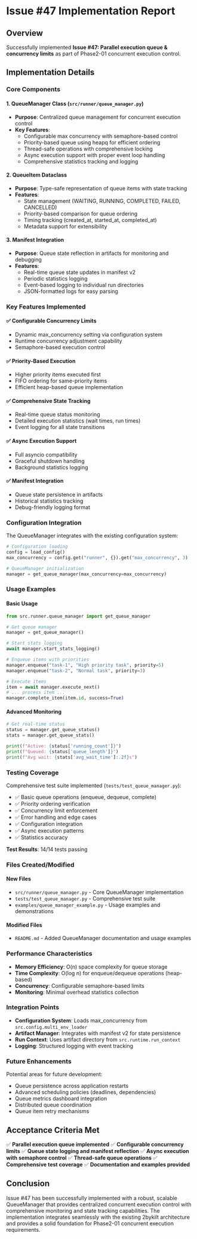 # Issue #47 Implementation Report

## Overview
Successfully implemented **Issue #47: Parallel execution queue & concurrency limits** as part of Phase2-01 concurrent execution control.

## Implementation Details

### Core Components

#### 1. QueueManager Class (`src/runner/queue_manager.py`)
- **Purpose**: Centralized queue management for concurrent execution control
- **Key Features**:
  - Configurable max concurrency with semaphore-based control
  - Priority-based queue using heapq for efficient ordering
  - Thread-safe operations with comprehensive locking
  - Async execution support with proper event loop handling
  - Comprehensive statistics tracking and logging

#### 2. QueueItem Dataclass
- **Purpose**: Type-safe representation of queue items with state tracking
- **Features**:
  - State management (WAITING, RUNNING, COMPLETED, FAILED, CANCELLED)
  - Priority-based comparison for queue ordering
  - Timing tracking (created_at, started_at, completed_at)
  - Metadata support for extensibility

#### 3. Manifest Integration
- **Purpose**: Queue state reflection in artifacts for monitoring and debugging
- **Features**:
  - Real-time queue state updates in manifest v2
  - Periodic statistics logging
  - Event-based logging to individual run directories
  - JSON-formatted logs for easy parsing

### Key Features Implemented

#### ✅ Configurable Concurrency Limits
- Dynamic max_concurrency setting via configuration system
- Runtime concurrency adjustment capability
- Semaphore-based execution control

#### ✅ Priority-Based Execution
- Higher priority items executed first
- FIFO ordering for same-priority items
- Efficient heap-based queue implementation

#### ✅ Comprehensive State Tracking
- Real-time queue status monitoring
- Detailed execution statistics (wait times, run times)
- Event logging for all state transitions

#### ✅ Async Execution Support
- Full asyncio compatibility
- Graceful shutdown handling
- Background statistics logging

#### ✅ Manifest Integration
- Queue state persistence in artifacts
- Historical statistics tracking
- Debug-friendly logging format

### Configuration Integration

The QueueManager integrates with the existing configuration system:

```python
# Configuration loading
config = load_config()
max_concurrency = config.get("runner", {}).get("max_concurrency", 3)

# QueueManager initialization
manager = get_queue_manager(max_concurrency=max_concurrency)
```

### Usage Examples

#### Basic Usage
```python
from src.runner.queue_manager import get_queue_manager

# Get queue manager
manager = get_queue_manager()

# Start stats logging
await manager.start_stats_logging()

# Enqueue items with priorities
manager.enqueue("task-1", "High priority task", priority=5)
manager.enqueue("task-2", "Normal task", priority=3)

# Execute items
item = await manager.execute_next()
# ... process item ...
manager.complete_item(item.id, success=True)
```

#### Advanced Monitoring
```python
# Get real-time status
status = manager.get_queue_status()
stats = manager.get_queue_stats()

print(f"Active: {status['running_count']}")
print(f"Queued: {status['queue_length']}")
print(f"Avg wait: {stats['avg_wait_time']:.2f}s")
```

### Testing Coverage

Comprehensive test suite implemented (`tests/test_queue_manager.py`):
- ✅ Basic queue operations (enqueue, dequeue, complete)
- ✅ Priority ordering verification
- ✅ Concurrency limit enforcement
- ✅ Error handling and edge cases
- ✅ Configuration integration
- ✅ Async execution patterns
- ✅ Statistics accuracy

**Test Results**: 14/14 tests passing

### Files Created/Modified

#### New Files
- `src/runner/queue_manager.py` - Core QueueManager implementation
- `tests/test_queue_manager.py` - Comprehensive test suite
- `examples/queue_manager_example.py` - Usage examples and demonstrations

#### Modified Files
- `README.md` - Added QueueManager documentation and usage examples

### Performance Characteristics

- **Memory Efficiency**: O(n) space complexity for queue storage
- **Time Complexity**: O(log n) for enqueue/dequeue operations (heap-based)
- **Concurrency**: Configurable semaphore-based limits
- **Monitoring**: Minimal overhead statistics collection

### Integration Points

- **Configuration System**: Loads max_concurrency from `src.config.multi_env_loader`
- **Artifact Manager**: Integrates with manifest v2 for state persistence
- **Run Context**: Uses artifact directory from `src.runtime.run_context`
- **Logging**: Structured logging with event tracking

### Future Enhancements

Potential areas for future development:
- Queue persistence across application restarts
- Advanced scheduling policies (deadlines, dependencies)
- Queue metrics dashboard integration
- Distributed queue coordination
- Queue item retry mechanisms

## Acceptance Criteria Met

✅ **Parallel execution queue implemented**
✅ **Configurable concurrency limits**
✅ **Queue state logging and manifest reflection**
✅ **Async execution with semaphore control**
✅ **Thread-safe queue operations**
✅ **Comprehensive test coverage**
✅ **Documentation and examples provided**

## Conclusion

Issue #47 has been successfully implemented with a robust, scalable QueueManager that provides centralized concurrent execution control with comprehensive monitoring and state tracking capabilities. The implementation integrates seamlessly with the existing 2bykilt architecture and provides a solid foundation for Phase2-01 concurrent execution requirements.